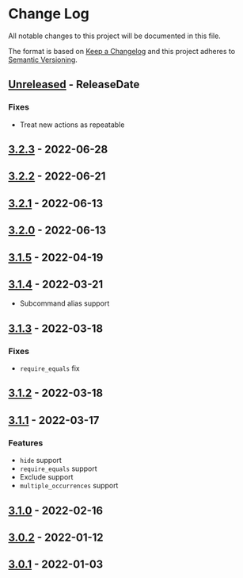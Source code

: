 # Change Log
All notable changes to this project will be documented in this file.

The format is based on [Keep a Changelog](http://keepachangelog.com/)
and this project adheres to [Semantic Versioning](http://semver.org/).

<!-- next-header -->
## [Unreleased] - ReleaseDate

### Fixes

- Treat new actions as repeatable

## [3.2.3] - 2022-06-28

## [3.2.2] - 2022-06-21

## [3.2.1] - 2022-06-13

## [3.2.0] - 2022-06-13

## [3.1.5] - 2022-04-19

## [3.1.4] - 2022-03-21

- Subcommand alias support

## [3.1.3] - 2022-03-18

### Fixes

- `require_equals` fix

## [3.1.2] - 2022-03-18

## [3.1.1] - 2022-03-17

### Features

- `hide` support
- `require_equals` support
- Exclude support
- `multiple_occurrences` support

## [3.1.0] - 2022-02-16

## [3.0.2] - 2022-01-12

## [3.0.1] - 2022-01-03

<!-- next-url -->
[Unreleased]: https://github.com/clap-rs/clap/compare/clap_complete_fig-v3.2.3...HEAD
[3.2.3]: https://github.com/clap-rs/clap/compare/clap_complete_fig-v3.2.2...clap_complete_fig-v3.2.3
[3.2.2]: https://github.com/clap-rs/clap/compare/clap_complete_fig-v3.2.1...clap_complete_fig-v3.2.2
[3.2.1]: https://github.com/clap-rs/clap/compare/clap_complete_fig-v3.2.0...clap_complete_fig-v3.2.1
[3.2.0]: https://github.com/clap-rs/clap/compare/clap_complete_fig-v3.1.5...clap_complete_fig-v3.2.0
[3.1.5]: https://github.com/clap-rs/clap/compare/clap_complete_fig-v3.1.4...clap_complete_fig-v3.1.5
[3.1.4]: https://github.com/clap-rs/clap/compare/clap_complete_fig-v3.1.3...clap_complete_fig-v3.1.4
[3.1.3]: https://github.com/clap-rs/clap/compare/clap_complete_fig-v3.1.2...clap_complete_fig-v3.1.3
[3.1.2]: https://github.com/clap-rs/clap/compare/clap_complete_fig-v3.1.1...clap_complete_fig-v3.1.2
[3.1.1]: https://github.com/clap-rs/clap/compare/clap_complete_fig-v3.1.0...clap_complete_fig-v3.1.1
[3.1.0]: https://github.com/clap-rs/clap/compare/clap_complete_fig-v3.0.2...clap_complete_fig-v3.1.0
[3.0.2]: https://github.com/clap-rs/clap/compare/v3.0.1...clap_complete_fig-v3.0.2
[3.0.1]: https://github.com/clap-rs/clap/compare/v3.0.0...v3.0.1
